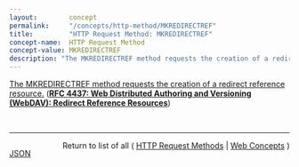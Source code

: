 ```yaml
---
layout:        concept
permalink:     "/concepts/http-method/MKREDIRECTREF"
title:         "HTTP Request Method: MKREDIRECTREF"
concept-name:  HTTP Request Method
concept-value: MKREDIRECTREF
description: "The MKREDIRECTREF method requests the creation of a redirect reference resource."
---
```


[The MKREDIRECTREF method requests the creation of a redirect reference resource.](https://datatracker.ietf.org/doc/html/rfc4437#section-6 "Read documentation for HTTP Request Method &#34;MKREDIRECTREF&#34;") (**[RFC 4437: Web Distributed Authoring and Versioning (WebDAV): Redirect Reference Resources](/specs/IETF/RFC/4437 "This specification defines an extension to Web Distributed Authoring and Versioning (WebDAV) to allow clients to author HTTP redirect reference resources whose default response is an HTTP/1.1 3xx (Redirection) status code. A redirect reference makes it possible to access the target resourced indirectly through any URI mapped to the redirect reference resource. This specification does not address remapping of trees of resources or regular expression based redirections. There are no integrity guarantees associated with redirect reference resources. Other mechanisms can also be used to achieve the same functionality as this specification. This specification allows operators to experiment with this mechanism and develop experience on what is the best approach to the problem.")**)

<br/>
<hr/>

<p style="float : left"><a href="./MKREDIRECTREF.json" title="JSON representing this particular Web Concept value">JSON</a></p>
<p style="text-align: right">Return to list of all ( <a href="../http-method/">HTTP Request Methods</a> | <a href="../">Web Concepts</a> )</p>
